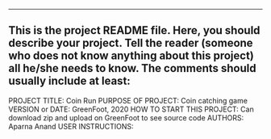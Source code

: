 ------------------------------------------------------------------------
This is the project README file. Here, you should describe your project.
Tell the reader (someone who does not know anything about this project)
all he/she needs to know. The comments should usually include at least:
------------------------------------------------------------------------

PROJECT TITLE: Coin Run
PURPOSE OF PROJECT: Coin catching game
VERSION or DATE: GreenFoot, 2020
HOW TO START THIS PROJECT: Can download zip and upload on GreenFoot to see source code
AUTHORS: Aparna Anand
USER INSTRUCTIONS: 
